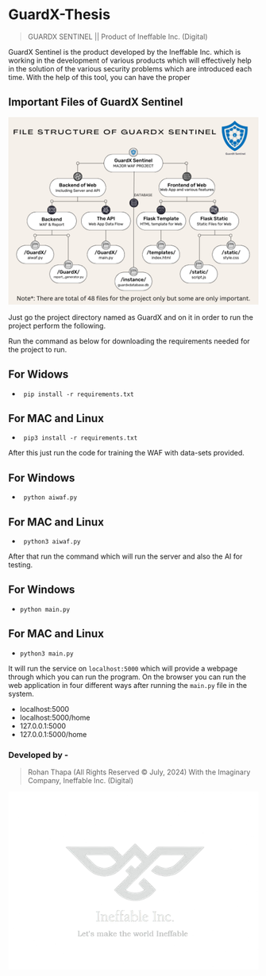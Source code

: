 # GuardX-Thesis

>GUARDX SENTINEL || Product of Ineffable Inc. (Digital)
           
GuardX Sentinel is the product developed by the Ineffable Inc. which is working in the development of various products which will effectively help in the solution of the various security problems which are introduced each time.
With the help of this tool, you can have the proper 

## Important Files of GuardX Sentinel
![File Structure of GuardX](GuardX/research/file_structure.png)

Just go the project directory named as GuardX and on it in order to run the project perform the following.

Run the command as below for downloading the requirements needed for the project to run.
## For Widows
  -      pip install -r requirements.txt
## For MAC and Linux
  -      pip3 install -r requirements.txt

After this just run the code for training the WAF with data-sets provided.
## For Windows
  -      python aiwaf.py
## For MAC and Linux
  -      python3 aiwaf.py

After that run the command which will run the server and also the AI for testing.
## For Windows
   -     python main.py
## For MAC and Linux
   -     python3 main.py

It will run the service on `localhost:5000` which will provide a webpage through which you can run the program.
On the browser you can run the web application in four different ways after running the `main.py` file in the system.

- localhost:5000
- localhost:5000/home
- 127.0.0.1:5000
- 127.0.0.1:5000/home

### Developed by -
> Rohan Thapa (All Rights Reserved &copy; July, 2024)
> With the Imaginary Company, Ineffable Inc. (Digital)

![Ineffable Inc. (Digital)](GuardX/static/image/Ineffable_with_text-removebg-preview.png)
